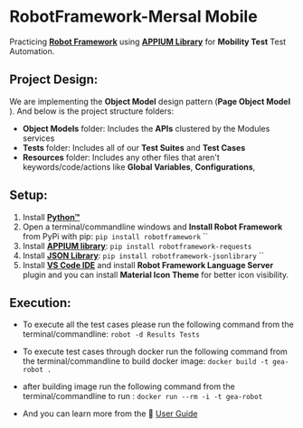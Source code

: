 
# RobotFramework-Mersal Mobile
Practicing [**Robot Framework**](https://robotframework.org/) using [**APPIUM Library**](https://docs.robotframework.org/docs/different_libraries/appium)  for **Mobility Test** Test Automation.

## **Project Design**:
We are implementing the **Object Model** design pattern (**Page Object Model** ). And below is the project structure folders:
* **Object Models** folder: Includes the **APIs** clustered by the Modules services 
* **Tests** folder: Includes all of our **Test Suites** and **Test Cases** 
* **Resources** folder: Includes any other files that aren't keywords/code/actions like **Global Variables**, **Configurations**, 


## Setup:
1. Install [**Python™**](https://www.python.org/downloads/)
2. Open a terminal/commandline windows and **Install Robot Framework** from PyPi with pip: ```pip install robotframework```
`` 
3. Install [**APPIUM library**](https://marketsquare.github.io/robotframework-requests/doc/RequestsLibrary.html): ```pip install robotframework-requests```
4. Install [**JSON Library**](https://robotframework-thailand.github.io/robotframework-jsonlibrary/JSONLibrary.html): ```pip install robotframework-jsonlibrary```
``
8. Install [**VS Code IDE**](https://code.visualstudio.com/download) and install **Robot Framework Language Server** plugin and you can install **Material Icon Theme** for better icon visibility.

## Execution:
* To execute all the test cases please run the following command from the terminal/commandline: ```robot -d Results Tests``` 
* To execute test cases through docker run the following command from the terminal/commandline to build docker image: ```docker build -t gea-robot .``` 
* after building image run the following command from the terminal/commandline to run : ```docker run --rm -i -t gea-robot``` 

* And you can learn more from the 👤 [User Guide](https://robotframework.org/robotframework/latest/RobotFrameworkUserGuide.html) 
